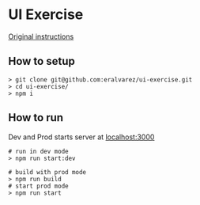 # UI Exercise

[Original instructions](./SalesLoftUIExercise.md)

## How to setup

```shell
> git clone git@github.com:eralvarez/ui-exercise.git
> cd ui-exercise/
> npm i
```

## How to run

Dev and Prod starts server at [localhost:3000](http://localhost:3000)

```shell
# run in dev mode
> npm run start:dev

# build with prod mode
> npm run build
# start prod mode
> npm run start
```
